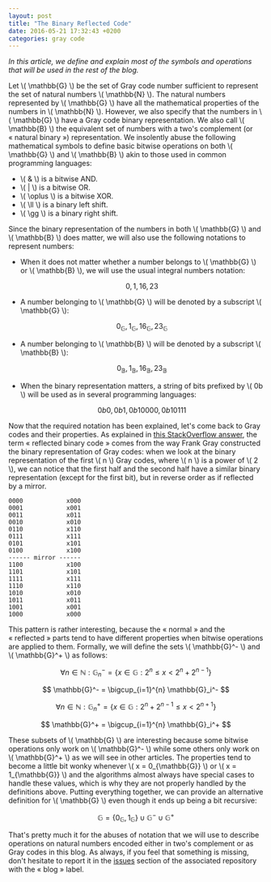 ```yaml
---
layout: post
title: "The Binary Reflected Code"
date: 2016-05-21 17:32:43 +0200
categories: gray code
---
```

*In this article, we define and explain most of the symbols and operations that will be used in the rest of the blog.*

Let \\( \mathbb{G} \\) be the set of Gray code number sufficient to represent the set of natural numbers \\( \mathbb{N} \\).
The natural numbers represented by \\( \mathbb{G} \\) have all the mathematical properties of the numbers in
\\( \mathbb{N} \\). However, we also specify that the numbers in \\( \mathbb{G} \\) have a Gray code binary representation.
We also call \\( \mathbb{B} \\) the equivalent set of numbers with a two's complement (or « natural binary ») representation.
We insolently abuse the following mathematical symbols to define basic bitwise operations on both \\( \mathbb{G} \\) and
\\( \mathbb{B} \\) akin to those used in common programming languages:

* \\( \& \\) is a bitwise AND.
* \\( \| \\) is a bitwise OR.
* \\( \oplus \\) is a bitwise XOR.
* \\( \ll \\) is a binary left shift.
* \\( \gg \\) is a binary right shift.

Since the binary representation of the numbers in both \\( \mathbb{G} \\) and \\( \mathbb{B} \\) does matter, we will also
use the following notations to represent numbers:

* When it does not matter whether a number belongs to \\( \mathbb{G} \\) or \\( \mathbb{B} \\), we will use the usual
integral numbers notation:
 
    $$0, 1, 16, 23$$

* A number belonging to \\( \mathbb{G} \\) will be denoted by a subscript \\( \mathbb{G} \\): 

    $$0_{\mathbb{G}}, 1_{\mathbb{G}}, 16_{\mathbb{G}}, 23_{\mathbb{G}}$$

* A number belonging to \\( \mathbb{B} \\) will be denoted by a subscript \\( \mathbb{B} \\): 

    $$0_{\mathbb{B}}, 1_{\mathbb{B}}, 16_{\mathbb{B}}, 23_{\mathbb{B}}$$

* When the binary representation matters, a string of bits prefixed by \\( 0b \\) will be used as in several programming
languages:

  $$0b0, 0b1, 0b10000, 0b10111$$

Now that the required notation has been explained, let's come back to Gray codes and their properties. As explained in [this
StackOverflow answer][so-reflected], the term « reflected binary code » comes from the way Frank Gray constructed the binary
representation of Gray codes: when we look at the binary representation of the first \\( n \\) Gray codes, where \\( n \\)
is a power of \\( 2 \\), we can notice that the first half and the second half have a similar binary representation (except
for the first bit), but in reverse order as if reflected by a mirror.

```
0000            x000
0001            x001
0011            x011
0010            x010
0110            x110
0111            x111
0101            x101
0100            x100
------ mirror ------
1100            x100
1101            x101
1111            x111
1110            x110
1010            x010
1011            x011
1001            x001
1000            x000
```

This pattern is rather interesting, because the « normal » and the « reflected » parts tend to have different properties
when bitwise operations are applied to them. Formally, we will define the sets \\( \mathbb{G}^- \\) and \\( \mathbb{G}^+ \\)
as follows:

$$ \forall n \in \mathbb{N}: \mathbb{G}_n^- = \{ x \in \mathbb{G} : 2^n \le x < 2^n + 2^{n-1} \} $$

$$ \mathbb{G}^- = \bigcup_{i=1}^{n} \mathbb{G}_i^- $$

$$ \forall n \in \mathbb{N}: \mathbb{G}_n^+ = \{ x \in \mathbb{G} : 2^n + 2^{n-1} \le x < 2^{n+1} \} $$

$$ \mathbb{G}^+ = \bigcup_{i=1}^{n} \mathbb{G}_i^+ $$

These subsets of \\( \mathbb{G} \\) are interesting because some bitwise operations only work on \\( \mathbb{G}^- \\) while
some others only work on \\( \mathbb{G}^+ \\) as we will see in other articles. The properties tend to become a little bit
wonky whenever \\( x = 0_{\mathbb{G}} \\) or \\( x = 1_{\mathbb{G}} \\) and the algorithms almost always have special cases
to handle these values, which is why they are not properly handled by the definitions above. Putting everything together, we
can provide an alternative definition for \\( \mathbb{G} \\) even though it ends up being a bit recursive:

$$ \mathbb{G} = \{ 0_{\mathbb{G}}, 1_{\mathbb{G}} \} \cup \mathbb{G}^- \cup \mathbb{G}^+ $$

That's pretty much it for the abuses of notation that we will use to describe operations on natural numbers encoded either
in two's complement or as Gray codes in this blog. As always, if you feel that something is missing, don't hesitate to
report it in the [issues][issues] section of the associated repository with the « blog » label.


  [issues]: https://github.com/Morwenn/cpp-gray/issues
  [so-reflected]: http://stackoverflow.com/a/34555899/1364752

